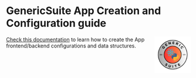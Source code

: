 # GenericSuite App Creation and Configuration guide
<img 
    align="right"
    width="100"
    height="100"
    src="../../images/gs_logo_circle.svg"
    title="GenericSuite logo by Carlos J. Ramirez"
/>

[Check this documentation](https://genericsuite.carlosjramirez.com/Configuration-Guide/) to learn how to create the App frontend/backend configurations and data structures.
